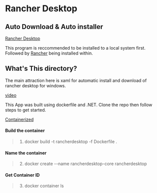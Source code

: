 # Rancher Desktop 

## Auto Download & Auto installer

[Rancher Desktop](https://docs.rancherdesktop.io/)

This program is reccommended to be installed to a local system first. Followed by [Rancher](https://www.rancher.com/quick-start) being installed within.

## What's This directory? 
The main attraction here is xaml for automatic install and download of rancher desktop for windows. 

[video](https://youtu.be/NkRUeoUxYOk)

This App was built using dockerfile and .NET. Clone the repo then follow steps to get started. <br>

[Containerized](https://learn.microsoft.com/en-us/dotnet/core/docker/build-container?tabs=windows)<br>

#### Build the container
> 1. docker build -t rancherdesktop -f Dockerfile . <br>

#### Name the container
> 2. docker create --name rancherdesktop-core rancherdesktop

#### Get Container ID
> 3. docker container ls